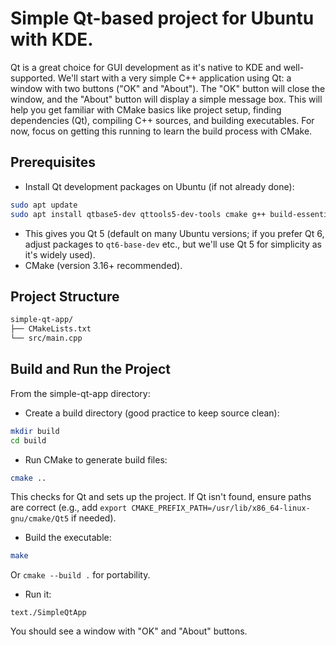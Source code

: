 # Simple Qt-based project for Ubuntu with KDE.
Qt is a great choice for GUI development as it's native to KDE and well-supported. 
We'll start with a very simple C++ application using Qt: a window with two buttons ("OK" and "About"). The "OK" button will close the window, and the "About" button will display a simple message box. This will help you get familiar with CMake basics like project setup, finding dependencies (Qt), compiling C++ sources, and building executables.
For now, focus on getting this running to learn the build process with CMake.

## Prerequisites

- Install Qt development packages on Ubuntu (if not already done):

```sh
sudo apt update
sudo apt install qtbase5-dev qttools5-dev-tools cmake g++ build-essential
```

- This gives you Qt 5 (default on many Ubuntu versions; if you prefer Qt 6, adjust packages to `qt6-base-dev` etc., but we'll use Qt 5 for simplicity as it's widely used).
- CMake (version 3.16+ recommended).

## Project Structure

```sh
simple-qt-app/
├── CMakeLists.txt
└── src/main.cpp
```

## Build and Run the Project

From the simple-qt-app directory:

- Create a build directory (good practice to keep source clean):

```sh
mkdir build
cd build
```

- Run CMake to generate build files:

```sh
cmake ..
```

This checks for Qt and sets up the project. If Qt isn't found, ensure paths are correct (e.g., add `export CMAKE_PREFIX_PATH=/usr/lib/x86_64-linux-gnu/cmake/Qt5` if needed).


- Build the executable:

```sh
make
```

Or `cmake --build .` for portability.

- Run it:

`text./SimpleQtApp`

You should see a window with "OK" and "About" buttons.
